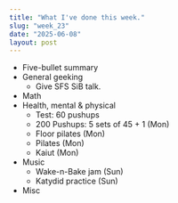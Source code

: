 ```yaml
---
title: "What I've done this week."
slug: "week_23"
date: "2025-06-08"
layout: post
---
```


* Five-bullet summary
* General geeking
    - Give SFS SiB talk.
* Math
* Health, mental & physical
    - Test: 60 pushups
    - 200 Pushups: 5 sets of 45 + 1 (Mon)
    - Floor pilates (Mon)
    - Pilates (Mon)
    - Kaiut (Mon)
* Music
    - Wake-n-Bake jam (Sun)
    - Katydid practice (Sun)
* Misc
